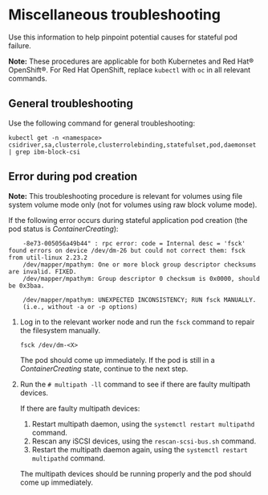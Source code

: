 # Miscellaneous troubleshooting

Use this information to help pinpoint potential causes for stateful pod failure.

**Note:** These procedures are applicable for both Kubernetes and Red Hat&reg; OpenShift&reg;. For Red Hat OpenShift, replace   `kubectl`  with `oc` in all relevant commands.

## General troubleshooting
Use the following command for general troubleshooting:

```
kubectl get -n <namespace>  csidriver,sa,clusterrole,clusterrolebinding,statefulset,pod,daemonset | grep ibm-block-csi
```

## Error during pod creation
**Note:** This troubleshooting procedure is relevant for volumes using file system volume mode only (not for volumes using raw block volume mode).

If the following error occurs during stateful application pod creation (the pod status is _ContainerCreating_):

```screen
    -8e73-005056a49b44" : rpc error: code = Internal desc = 'fsck' found errors on device /dev/dm-26 but could not correct them: fsck from util-linux 2.23.2
    /dev/mapper/mpathym: One or more block group descriptor checksums are invalid. FIXED.
    /dev/mapper/mpathym: Group descriptor 0 checksum is 0x0000, should be 0x3baa.
    
    /dev/mapper/mpathym: UNEXPECTED INCONSISTENCY; RUN fsck MANUALLY.
    (i.e., without -a or -p options)
```
1.  Log in to the relevant worker node and run the `fsck` command to repair the filesystem manually.

    `fsck /dev/dm-<X>`

    The pod should come up immediately. If the pod is still in a _ContainerCreating_ state, continue to the next step.

2.  Run the `# multipath -ll` command to see if there are faulty multipath devices.

    If there are faulty multipath devices:

    1.  Restart multipath daemon, using the `systemctl restart multipathd` command.
    2.  Rescan any iSCSI devices, using the `rescan-scsi-bus.sh` command.
    3.  Restart the multipath daemon again, using the `systemctl restart multipathd` command.
    
    The multipath devices should be running properly and the pod should come up immediately.


